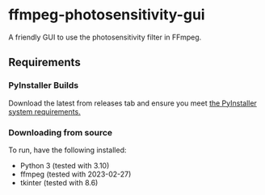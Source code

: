 # ffmpeg-photosensitivity-gui
A friendly GUI to use the photosensitivity filter in FFmpeg.

## Requirements
### PyInstaller Builds
Download the latest from releases tab and ensure you meet [the PyInstaller system requirements.](https://pyinstaller.org/en/stable/requirements.html) 
<br>

### Downloading from source
To run, have the following installed:
* Python 3 (tested with 3.10)
* ffmpeg (tested with 2023-02-27)
* tkinter (tested with 8.6)

